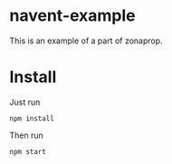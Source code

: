 # navent-example
This is an example of a part of zonaprop.

# Install
Just run
```
npm install
```

Then run 
```
npm start
```